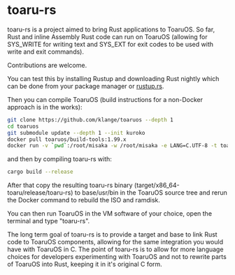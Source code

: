 # toaru-rs

toaru-rs is a project aimed to bring Rust applications to ToaruOS. So far, Rust and inline Assembly Rust code can run on ToaruOS (allowing for SYS_WRITE for writing text and SYS_EXT for exit codes to be used with write and exit commands).

Contributions are welcome.

You can test this by installing Rustup and downloading Rust nightly which can be done from your package manager or [rustup.rs](https://rustup.rs).

Then you can compile ToaruOS (build instructions for a non-Docker approach is in the works):

```sh
git clone https://github.com/klange/toaruos --depth 1
cd toaruos
git submodule update --depth 1 --init kuroko
docker pull toaruos/build-tools:1.99.x
docker run -v `pwd`:/root/misaka -w /root/misaka -e LANG=C.UTF-8 -t toaruos/build-tools:1.99.x util/build-in-docker.sh
```

and then by compiling toaru-rs with:

```sh
cargo build --release
```

After that copy the resulting toaru-rs binary (target/x86_64-toaru/release/toaru-rs) to base/usr/bin in the ToaruOS source tree and rerun the Docker command to rebuild the ISO and ramdisk.

You can then run ToaruOS in the VM software of your choice, open the terminal and type "toaru-rs".

The long term goal of toaru-rs is to provide a target and base to link Rust code to ToaruOS components, allowing for the same integration you would have with ToaruOS in C. The point of toaru-rs is to allow for more language choices for developers experimenting with ToaruOS and not to rewrite parts of ToaruOS into Rust, keeping it in it's original C form.
